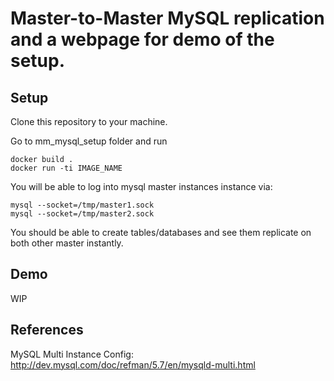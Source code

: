 # Master-to-Master MySQL replication and a webpage for demo of the setup.

## Setup
Clone this repository to your machine. 

Go to mm_mysql_setup folder and run 
```
docker build .
docker run -ti IMAGE_NAME
```
You will be able to log into mysql master instances instance via:
```
mysql --socket=/tmp/master1.sock
mysql --socket=/tmp/master2.sock
```
You should be able to create tables/databases and see them replicate on both other master instantly.
## Demo
WIP 
## References
MySQL Multi Instance Config: http://dev.mysql.com/doc/refman/5.7/en/mysqld-multi.html


